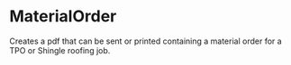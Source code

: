 # MaterialOrder
Creates a pdf that can be sent or printed containing a material order for a TPO or Shingle roofing job.
